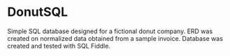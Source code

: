 # DonutSQL
Simple SQL database designed for a fictional donut company. ERD was created on normalized data obtained from a sample invoice. Database was created and tested with SQL Fiddle.

